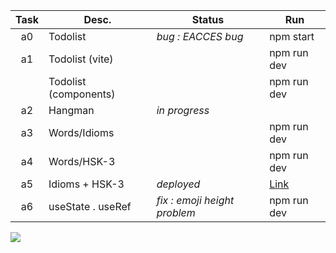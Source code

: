 | Task  | Desc.                 | Status                | Run            |
|:-----:|-----------------------|-----------------------|----------------|
| a0    | Todolist              | _bug : EACCES bug_    | npm start
| a1    | Todolist (vite)       |                       | npm run dev 
|&#8203;| Todolist (components) |                       | npm run dev
| a2    | Hangman               | _in progress_         |
| a3    | Words/Idioms          |                       | npm run dev 
| a4    | Words/HSK-3           |                       | npm run dev
| a5    | Idioms + HSK-3        | _deployed_            | [Link](https://nuoxoxo.github.io/coughing)
| a6    | useState . useRef     | _fix : emoji height problem_ | npm run dev

![](https://i.imgur.com/Vi97P6T.jpg)
